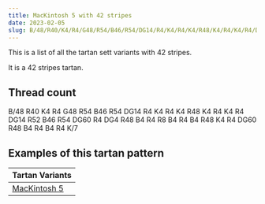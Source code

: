 ```yaml
---
title: MacKintosh 5 with 42 stripes
date: 2023-02-05
slug: B/48/R40/K4/R4/G48/R54/B46/R54/DG14/R4/K4/R4/K4/R48/K4/R4/K4/R4/DG14/R52/B46/R54/DG60/R4/DG4/R48/B4/R4/R8/B4/R4/B4/R48/K4/R4/DG60/R48/B4/R4/B4/R4/K/7
---
```

This is a list of all the tartan sett variants with 42 stripes.

It is a 42 stripes tartan.


## Thread count
B/48 R40 K4 R4 G48 R54 B46 R54 DG14 R4 K4 R4 K4 R48 K4 R4 K4 R4 DG14 R52 B46 R54 DG60 R4 DG4 R48 B4 R4 R8 B4 R4 B4 R48 K4 R4 DG60 R48 B4 R4 B4 R4 K/7

## Examples of this tartan pattern

| Tartan Variants |
|---------------|
| [MacKintosh 5](/variants/b/48/r40/k4/r4/g48/r54/b46/r54/dg14/r4/k4/r4/k4/r48/k4/r4/k4/r4/dg14/r52/b46/r54/dg60/r4/dg4/r48/b4/r4/r8/b4/r4/b4/r48/k4/r4/dg60/r48/b4/r4/b4/r4/k/7-b304080-dg003000-g008000-k000000-rc00000)||
